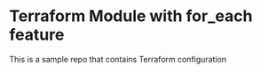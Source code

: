 # Terraform Module with for_each feature

This is a sample repo that contains Terraform configuration 
